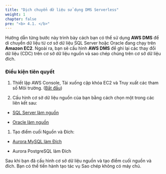```yaml
---
title: "Dịch chuyển dữ liệu sử dụng DMS Serverless"
weight: 1
chapter: false
pre: "<b> 4.1. </b>"
---
```


Hướng dẫn từng bước này trình bày cách bạn có thể sử dụng **AWS DMS** để di chuyển dữ liệu từ cơ sở dữ liệu SQL Server hoặc Oracle đang chạy trên **Amazon EC2**. Ngoài ra, bạn sẽ cấu hình **AWS DMS** để ghi lại các thay đổi dữ liệu (CDC) trên cơ sở dữ liệu nguồn và sao chép chúng trên cơ sở dữ liệu đích.

### Điều kiện tiên quyết

1. Thiết lập AWS Console, Tải xuống cặp khóa EC2 và Truy xuất các tham số Môi trường. ([Bắt đầu](../../1-Start/))

1. Cấu hình cơ sở dữ liệu nguồn của bạn bằng cách chọn một trong các liên kết sau:

- [SQL Server làm nguồn](../../2-SelectSource/2.2-SqlSrv/)

- [Oracle làm nguồn](../../2-SelectSource/2.1-Oracle/)

1. Tạo điểm cuối Nguồn và Đích:

- [Aurora MySQL làm Đích](../../3-SelectTarget/3.1-AuroraMySQL/3.1.2-Migration/3.1.2.3-CreateEndpoint)

- Aurora PostgreSQL làm Đích

Sau khi bạn đã cấu hình cơ sở dữ liệu nguồn và tạo điểm cuối nguồn và đích. Bạn có thể tiến hành tạo tác vụ Sao chép không có máy chủ.